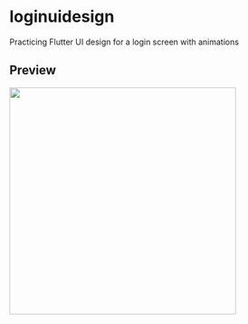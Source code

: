 # loginuidesign

Practicing Flutter UI design for a login screen with animations

## Preview


<img src="https://github.com/bryantwilliam/loginuidesign/blob/master/screen_recording.gif" width="400"/>